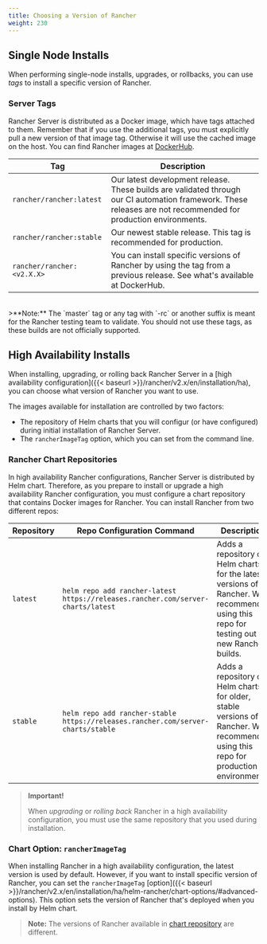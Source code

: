 ```yaml
---
title: Choosing a Version of Rancher
weight: 230
---
```


## Single Node Installs

When performing single-node installs, upgrades, or rollbacks, you can use _tags_ to install a specific version of Rancher.

### Server Tags

Rancher Server is distributed as a Docker image, which have tags attached to them. Remember that if you use the additional tags, you must explicitly pull a new version of that image tag. Otherwise it will use the cached image on the host.
You can find Rancher images at [DockerHub](https://hub.docker.com/r/rancher/rancher/tags/).


| Tag                        | Description                                                                                                                                                     |
| -------------------------- | --------------------------------------------------------------------------------------------------------------------------------------------------------------- |
| `rancher/rancher:latest`   | Our latest development release. These builds are validated through our CI automation framework. These releases are not recommended for production environments. |
| `rancher/rancher:stable`   | Our newest stable release. This tag is recommended for production.                                                                                              |
| `rancher/rancher:<v2.X.X>` | You can install specific versions of Rancher by using the tag from a previous release. See what's available at DockerHub.                                                                          |

<br/>
>**Note:** The `master` tag or any tag with `-rc` or another suffix is meant for the Rancher testing team to validate.  You should not use these tags, as these builds are not officially supported.

## High Availability Installs

When installing, upgrading, or rolling back Rancher Server in a [high availability configuration]({{< baseurl >}}/rancher/v2.x/en/installation/ha), you can choose what version of Rancher you want to use.

The images available for installation are controlled by two factors:

- The repository of Helm charts that you will configur (or have configured) during initial installation of Rancher Server.
- The `rancherImageTag` option, which you can set from the command line.

### Rancher Chart Repositories

In high availability Rancher configurations, Rancher Server is distributed by Helm chart. Therefore, as you prepare to install or upgrade a high availability Rancher configuration, you must configure a chart repository that contains Docker images for Rancher. You can install Rancher from two different repos:

Repository | Repo Configuration Command | Description
-----------|-----|-------------
`latest`   | `helm repo add rancher-latest https://releases.rancher.com/server-charts/latest` | Adds a repository of Helm charts for the latest versions of Rancher. We recommend using this repo for testing out new Rancher builds.
`stable`   | `helm repo add rancher-stable https://releases.rancher.com/server-charts/stable` | Adds a repository of Helm charts for older, stable versions of Rancher. We recommend using this repo for production environments.

>**Important!**
>
>When _upgrading_ or _rolling back_ Rancher in a high availability configuration, you must use the same repository that you used during installation.

### Chart Option: `rancherImageTag`

When installing Rancher in a high availability configuration, the latest version is used by default. However, if you want to install specific version of Rancher, you can set the `rancherImageTag` [option]({{< baseurl >}}/rancher/v2.x/en/installation/ha/helm-rancher/chart-options/#advanced-options). This option sets the version of Rancher that's deployed when you install by Helm chart.

>**Note:** The versions of Rancher available in [chart repository](#rancher-chart-repositories) are different.